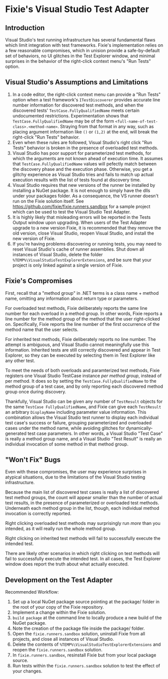 ﻿# Fixie's Visual Studio Test Adapter

## Introduction

Visual Studio's test running infrastructure has several fundamental flaws
which limit integration with test frameworks.  Fixie's implementation relies
on a few reasonable compromises, which in unision provide a safe-by-default
set of behaviors, no UI glitches in the Test Explorer window, and minimal
surprises in the behavior of the right-click context menu's "Run Tests" option.

## Visual Studio's Assumptions and Limitations

1. In a code editor, the right-click context menu can provide a "Run Tests"
option when a test framework's `ITestDiscoverer` provides accurate line
number information for discovered test methods, and when the discovered tests'
`TestCase.FullyQualifiedName` meets certain undocumented restrictions.
Experimentation shows that `TestCase.FullyQualifiedName` may be of the
form `<full-name-of-test-class>.<method-name>`. Straying from that format
in any way, such as placing argument information like `()` or `(1,2)` at
the end, will break the right-click "Run Tests" behavior.
2. Even when these rules are followed, Visual Studio's right click "Run
Tests" behavior is broken in the presence of overloaded test methods.
3. Visual Studio has poor support for parameterized test methods, for which
the arguments are not known ahead of execution time. It assumes that
`TestCase.FullyQualifiedName` values will pefectly match between the discovery
phase and the execution phase. Otherwise, you get a glitchy experience as
Visual Studio tries and fails to match up actual execution results
with the list of tests found at discovery time.
4. Visual Studio requires that new versions of the runner be installed by
installing a NuGet package.  It is not enough to simply have the dlls under
your packages folder.  As a consequence, the VS runner doesn't run on the Fixie
solution itself. See https://github.com/fixie/fixie.runners.sandbox for
a sample project which can be used to test the Visual Studio Test Adapter.
5. It is highly likely that misleading errors will be reported in the Tests Output window upon upgrading.
When users of the Test Adapter upgrade to a new version Fixie, it is recommended that they remove the
old version, close Visual Studio, reopen Visual Studio, and install the new version
of Fixie.  
6. If you're having problems discovering or running tests, you may need to reset
Visual Studio's cache of runner assemblies. Shut down all instances of Visual Studio,
delete the folder `%TEMP%\VisualStudioTestExplorerExtensions`, and be sure that
your project is only linked against a single version of Fixie.

## Fixie's Compromises

First, recall that a "method group" in .NET terms is a class name + method
name, omitting any information about return type or parameters.

For overloaded test methods, Fixie deliberately reports the same line number for
each overload in a method group.  In other words, Fixie reports a line number for
the method group of the method that the user right-clicked on.  Specifically,
Fixie reports the line number of the first occurrence of the method name that
the user selects.

For inherited test methods, Fixie deliberately reports no line number.  The
attempt is ambiguous, and Visual Studio cannot meaningfully use this information.
Inherited tests are still correctly discovered and appear in Test Explorer,
so they can be executed by selecting them in Test Explorer like any other test.

To meet the needs of both overloads and paramterized test methods, Fixie
registers one Visual Studio TestCase instance *per method group*, instead
of per method.  It does so by setting the `TestCase.FullyQualifiedName` to
the method group of a test case, and by only reporting each discovered
method group once during discovery.

Thankfully, Visual Studio can be given any number of `TestResult` objects for
the same `TestCase FullyQualifiedName`, and Fixie
can give each `TestResult` an arbitrary `DisplayName` including parameter
value information.  This combination allows the Visual Studio test runner to
display each individual test case's success or failure, grouping parameterized
and overloaded cases under the method name, while avoiding glitches for
dynamically-generated test case parameters.  In other words, a Visual Studio
"Test Case" is really a method group name, and a Visual Studio "Test Result"
is really an individual invocation of some method in that method group.

## "Won't Fix" Bugs

Even with these compromises, the user may experience surprises in atypical
situations, due to the limitations of the Visual Studio testing infrastructure.
        
Because the main list of discovered test cases is really a list of discovered
test method groups, the count will appear smaller than the number of actual
test results, in the presence of parameterized or overloaded test methods.
Underneath each method group in the list, though, each individual method
invocation is correctly reported.

Right clicking overloaded test methods may surprisingly run *more* than you
intended, as it will really run the whole method group.
        
Right clicking on inherited test methods will fail to successfully execute
the intended test.

There are likely other scenarios in which right clicking on test methods will
fail to successfully execute the intended test.  In all cases, the Test Explorer
window does report the truth about what actually executed.

## Development on the Test Adapter

Recommended Workflow:

1. Set up a local NuGet package source pointing at the package/ folder in the
root of your copy of the Fixie repository.
2. Implement a change within the Fixie solution.
3. `build package` at the command line to locally produce a new build of the
NuGet package.
4. Note the creation of the package file inside the package/ folder.
5. Open the `fixie.runners.sandbox` solution, uninstall Fixie from all projects,
and close all instances of Visual Studio.
6. Delete the contents of `%TEMP%\VisualStudioTestExplorerExtensions` and reopen
the `fixie.runners.sandbox` solution.
7. In `fixie.runners.sandbox`, resinstall Fixie but from your local package
source.
8. Run tests within the `fixie.runners.sandbox` solution to test the effect of
your changes.